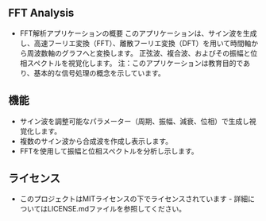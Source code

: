 ## FFT Analysis

- FFT解析アプリケーションの概要
  このアプリケーションは、サイン波を生成し、高速フーリエ変換（FFT）、離散フーリエ変換（DFT）を用いて時間軸から周波数軸のグラフへと変換します。
  正弦波、複合波、およびその振幅と位相スペクトルを視覚化します。
  注：このアプリケーションは教育目的であり、基本的な信号処理の概念を示しています。

## 機能

- サイン波を調整可能なパラメーター（周期、振幅、減衰、位相）で生成し視覚化します。
- 複数のサイン波から合成波を作成し表示します。
- FFTを使用して振幅と位相スペクトルを分析し示します。

## ライセンス

- このプロジェクトはMITライセンスの下でライセンスされています - 詳細についてはLICENSE.mdファイルを参照してください。
